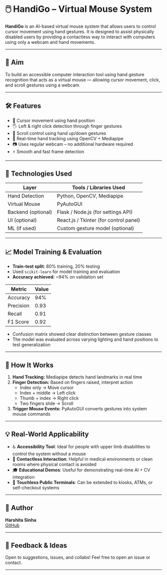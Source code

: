 # 🖱️ HandiGo – Virtual Mouse System

**HandiGo** is an AI-based virtual mouse system that allows users to control cursor movement using hand gestures. It is designed to assist physically disabled users by providing a contactless way to interact with computers using only a webcam and hand movements.

---

## 🎯 Aim

To build an accessible computer interaction tool using hand gesture recognition that acts as a virtual mouse — allowing cursor movement, click, and scroll gestures using a webcam.

---

## 🛠️ Features

- 👋 Cursor movement using hand position
- 🖐️ Left & right click detection through finger gestures
- 🔄 Scroll control using hand up/down gestures
- 🧠 Real-time hand tracking using OpenCV + Mediapipe
- 📷 Uses regular webcam – no additional hardware required
- ⚡ Smooth and fast frame detection

---

## 🔧 Technologies Used

| Layer       | Tools / Libraries Used                    |
|-------------|-------------------------------------------|
| Hand Detection | Python, OpenCV, Mediapipe               |
| Virtual Mouse | PyAutoGUI                               |
| Backend (optional) | Flask / Node.js (for settings API) |
| UI (optional) | React.js / Tkinter (for control panel)  |
| ML (if used) | Custom gesture model (optional)          |

---

## 📈 Model Training & Evaluation

- **Train-test split**: 80% training, 20% testing
- Used `scikit-learn` for model training and evaluation
- **Accuracy achieved**: ~94% on validation set

| Metric     | Value    |
|------------|----------|
| Accuracy   | 94%      |
| Precision  | 0.93     |
| Recall     | 0.91     |
| F1 Score   | 0.92     |

- Confusion matrix showed clear distinction between gesture classes
- The model was evaluated across varying lighting and hand positions to test generalization

---

## 🧠 How It Works

1. **Hand Tracking:** Mediapipe detects hand landmarks in real time  
2. **Finger Detection:** Based on fingers raised, interpret action  
   - Index only → Move cursor  
   - Index + middle → Left click  
   - Thumb + index → Right click  
   - Two fingers slide → Scroll  
3. **Trigger Mouse Events:** PyAutoGUI converts gestures into system mouse commands

---

## 💡 Real-World Applicability

- ♿ **Accessibility Tool**: Ideal for people with upper limb disabilities to control the system without a mouse
- 🧪 **Contactless Interaction**: Helpful in medical environments or clean rooms where physical contact is avoided
- 🎓 **Educational Demos**: Useful for demonstrating real-time AI + CV integration
- 🔐 **Touchless Public Terminals**: Can be extended to kiosks, ATMs, or self-checkout systems

---

## 📝 Author

**Harshita Sinha**  
 [GitHub](https://github.com/HarshitaSinha09)

---

## 🤝 Feedback & Ideas

Open to suggestions, issues, and collabs! Feel free to open an issue or contact.

---

